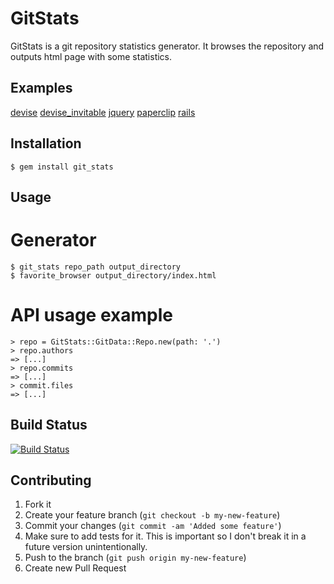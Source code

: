 # GitStats

GitStats is a git repository statistics generator.
It browses the repository and outputs html page with some statistics.

## Examples
[devise](http://tomgi.github.com/git_stats/examples/devise/index.html)
[devise_invitable](http://tomgi.github.com/git_stats/examples/devise_invitable/index.html)
[jquery](http://tomgi.github.com/git_stats/examples/jquery/index.html)
[paperclip](http://tomgi.github.com/git_stats/examples/paperclip/index.html)
[rails](http://tomgi.github.com/git_stats/examples/rails/index.html)

## Installation

    $ gem install git_stats

## Usage

# Generator

    $ git_stats repo_path output_directory
    $ favorite_browser output_directory/index.html

# API usage example

    > repo = GitStats::GitData::Repo.new(path: '.')
    > repo.authors
    => [...]
    > repo.commits
    => [...]
    > commit.files
    => [...]

## Build Status
[![Build Status](https://secure.travis-ci.org/tomgi/git_stats.png)](https://secure.travis-ci.org/tomgi/git_stats)

## Contributing

1. Fork it
2. Create your feature branch (`git checkout -b my-new-feature`)
3. Commit your changes (`git commit -am 'Added some feature'`)
4. Make sure to add tests for it. This is important so I don't break it in a future version unintentionally.
5. Push to the branch (`git push origin my-new-feature`)
6. Create new Pull Request